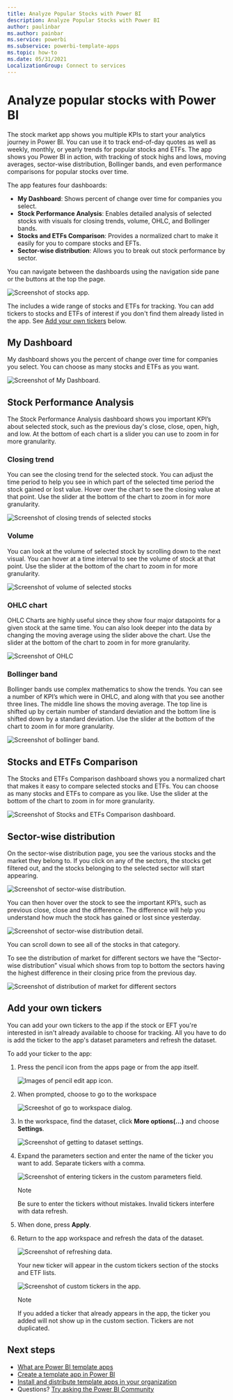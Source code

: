 ```yaml
---
title: Analyze Popular Stocks with Power BI
description: Analyze Popular Stocks with Power BI
author: paulinbar
ms.author: painbar
ms.service: powerbi
ms.subservice: powerbi-template-apps
ms.topic: how-to
ms.date: 05/31/2021
LocalizationGroup: Connect to services
---
```

# Analyze popular stocks with Power BI

The stock market app shows you multiple KPIs to start your analytics journey in Power BI. You can use it to track end-of-day quotes as well as weekly, monthly, or yearly trends for popular stocks and ETFs. The app shows you Power BI in action, with tracking of stock highs and lows, moving averages, sector-wise distribution, Bollinger bands, and even performance comparisons for popular stocks over time.

The app features four dashboards:
* **My Dashboard**: Shows percent of change over time for companies you select. 
* **Stock Performance Analysis**: Enables detailed analysis of selected stocks with visuals for closing trends, volume, OHLC, and Bollinger bands.
* **Stocks and ETFs Comparison**: Provides a normalized chart to make it easily for you to compare stocks and EFTs.
* **Sector-wise distribution**: Allows you to break out stock performance by sector.

You can navigate between the dashboards using the navigation side pane or the buttons at the top the page.

![Screenshot of stocks app.](media/service-connect-to-analyze-stocks/stocks-app1.png)

The includes a wide range of stocks and ETFs for tracking. You can add tickers to stocks and ETFs of interest if you don't find them already listed in the app. See [Add your own tickers](#add-your-own-tickers) below.

## My Dashboard

My dashboard shows you the percent of change over time for companies you select. You can choose as many stocks and ETFs as you want.

![Screenshot of My Dashboard.](media/service-connect-to-analyze-stocks/stocks-app-my-dashboard.png)  

## Stock Performance Analysis

The Stock Performance Analysis dashboard shows you important KPI’s about selected stock, such as the previous day's close, close, open, high, and low. At the bottom of each chart is a slider you can use to zoom in for more granularity.

### Closing trend

You can see the closing trend for the selected stock. You can adjust the time period to help you see in which part of the selected time period the stock gained or lost value. Hover over the chart to see the closing value at that point. Use the slider at the bottom of the chart to zoom in for more granularity.

![Screenshot of closing trends of selected stocks](media/service-connect-to-analyze-stocks/stocks-performance-closing-trend.png)  

### Volume

You can look at the volume of selected stock by scrolling down to the next visual. You can hover at a time interval to see the volume of stock at that point. Use the slider at the bottom of the chart to zoom in for more granularity. 

![Screenshot of volume of selected stocks](media/service-connect-to-analyze-stocks/stocks-performance-volume.png)

### OHLC chart

OHLC Charts are highly useful since they show four major datapoints for a given stock at the same time. You can also look deeper into the data by changing the moving average using the slider above the chart. Use the slider at the bottom of the chart to zoom in for more granularity.

![Screenshot of OHLC](media/service-connect-to-analyze-stocks/stocks-performance-ohlc.png)

### Bollinger band

Bollinger bands use complex mathematics to show the trends. You can see a number of KPI’s which were in OHLC, and along with that you see another three lines. The middle line shows the moving average. The top line is shifted up by certain number of standard deviation and the bottom line is shifted down by a standard deviation. Use the slider at the bottom of the chart to zoom in for more granularity.

![Screenshot of bollinger band.](media/service-connect-to-analyze-stocks/stocks-performance-bollinger.png) 

## Stocks and ETFs Comparison

The Stocks and ETFs Comparison dashboard shows you a normalized chart that makes it easy to compare selected stocks and ETFs. You can choose as many stocks and ETFs to compare as you like. Use the slider at the bottom of the chart to zoom in for more granularity.

![Screenshot of Stocks and ETFs Comparison dashboard.](media/service-connect-to-analyze-stocks/stocks-comparison-dashboard.png) 

## Sector-wise distribution

On the sector-wise distribution page, you see the various stocks and the market they belong to. If you click on any of the sectors, the stocks get filtered out, and the stocks belonging to the selected sector will start appearing. 

![Screenshot of sector-wise distribution.](media/service-connect-to-analyze-stocks/sector-wise-distribution.png)
 
You can then hover over the stock to see the important KPI’s, such as previous close, close and the difference. The difference will help you understand how much the stock has gained or lost since yesterday.

![Screenshot of sector-wise distribution detail.](media/service-connect-to-analyze-stocks/sector-wise-distribution-detail.png)

You can scroll down to see all of the stocks in that category.
 
To see the distribution of market for different sectors we have the “Sector-wise distribution” visual which shows from top to bottom the sectors having the highest difference in their closing price from the previous day.

![Screenshot of distribution of market for different sectors](media/service-connect-to-analyze-stocks/stocks-comparison-based-on-sector.png)

## Add your own tickers
You can add your own tickers to the app if the stock or EFT you're interested in isn't already available to choose for tracking. All you have to do is add the ticker to the app's dataset parameters and refresh the dataset.

To add your ticker to the app:

1. Press the pencil icon from the apps page or from the app itself.
    
    ![Images of pencil edit app icon.](media/service-connect-to-analyze-stocks/edit-app-pencils.png)

1. When prompted, choose to go to the workspace

    ![Screeshot of go to workspace dialog.](media/service-connect-to-analyze-stocks/edit-workspace-dialog.png)

1. In the workspace, find the dataset, click **More options(...)** and choose **Settings**.

    ![Screenshot of getting to dataset settings.](media/service-connect-to-analyze-stocks/getting-to-dataset-settings.png)

1. Expand the parameters section and enter the name of the ticker you want to add. Separate tickers with a comma.

    ![Screenshot of entering tickers in the custom parameters field.](media/service-connect-to-analyze-stocks/new-tickers-in-dataset-parameters-field.png)

    >[!NOTE]
    > Be sure to enter the tickers without mistakes. Invalid tickers interfere with data refresh. 

1. When done, press **Apply**.

1. Return to the app workspace and refresh the data of the dataset.

    ![Screenshot of refreshing data.](media/service-connect-to-analyze-stocks/refreshing-data.png)

    Your new ticker will appear in the custom tickers section of the stocks and ETF lists.

    ![Screenshot of custom tickers in the app.](media/service-connect-to-analyze-stocks/custom-tickers-in-app.png)

    >[!NOTE]
    > If you added a ticker that already appears in the app, the ticker you added will not show up in the custom section. Tickers are not duplicated.

## Next steps

* [What are Power BI template apps](service-template-apps-overview.md)
* [Create a template app in Power BI](service-template-apps-create.md)
* [Install and distribute template apps in your organization](service-template-apps-install-distribute.md)
* Questions? [Try asking the Power BI Community](https://community.powerbi.com/)
